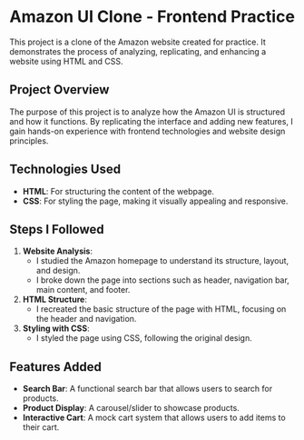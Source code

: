 # Amazon UI Clone - Frontend Practice

This project is a clone of the Amazon website created for practice. It demonstrates the process of analyzing, replicating, and enhancing a website using HTML and CSS.

## Project Overview
The purpose of this project is to analyze how the Amazon UI is structured and how it functions. By replicating the interface and adding new features, I gain hands-on experience with frontend technologies and website design principles.

## Technologies Used
- **HTML**: For structuring the content of the webpage.
- **CSS**: For styling the page, making it visually appealing and responsive.

## Steps I Followed
1. **Website Analysis**: 
   - I studied the Amazon homepage to understand its structure, layout, and design.
   - I broke down the page into sections such as header, navigation bar, main content, and footer.
2. **HTML Structure**: 
   - I recreated the basic structure of the page with HTML, focusing on the header and navigation.
3. **Styling with CSS**: 
   - I styled the page using CSS, following the original design.

## Features Added
- **Search Bar**: A functional search bar that allows users to search for products.
- **Product Display**: A carousel/slider to showcase products.
- **Interactive Cart**: A mock cart system that allows users to add items to their cart.
